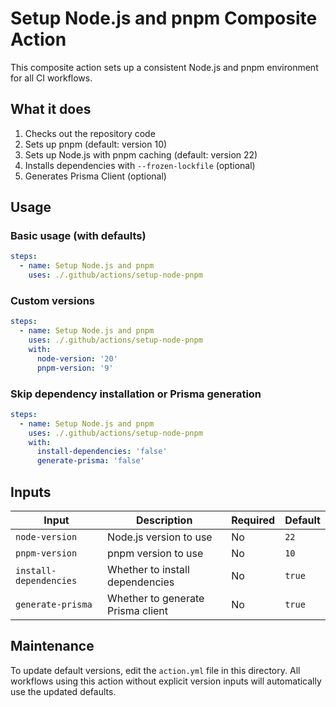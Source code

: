 # Setup Node.js and pnpm Composite Action

This composite action sets up a consistent Node.js and pnpm environment for all CI workflows.

## What it does

1. Checks out the repository code
2. Sets up pnpm (default: version 10)
3. Sets up Node.js with pnpm caching (default: version 22)
4. Installs dependencies with `--frozen-lockfile` (optional)
5. Generates Prisma Client (optional)

## Usage

### Basic usage (with defaults)

```yaml
steps:
  - name: Setup Node.js and pnpm
    uses: ./.github/actions/setup-node-pnpm
```

### Custom versions

```yaml
steps:
  - name: Setup Node.js and pnpm
    uses: ./.github/actions/setup-node-pnpm
    with:
      node-version: '20'
      pnpm-version: '9'
```

### Skip dependency installation or Prisma generation

```yaml
steps:
  - name: Setup Node.js and pnpm
    uses: ./.github/actions/setup-node-pnpm
    with:
      install-dependencies: 'false'
      generate-prisma: 'false'
```

## Inputs

| Input | Description | Required | Default |
|-------|-------------|----------|---------|
| `node-version` | Node.js version to use | No | `22` |
| `pnpm-version` | pnpm version to use | No | `10` |
| `install-dependencies` | Whether to install dependencies | No | `true` |
| `generate-prisma` | Whether to generate Prisma client | No | `true` |

## Maintenance

To update default versions, edit the `action.yml` file in this directory.
All workflows using this action without explicit version inputs will automatically use the updated defaults.